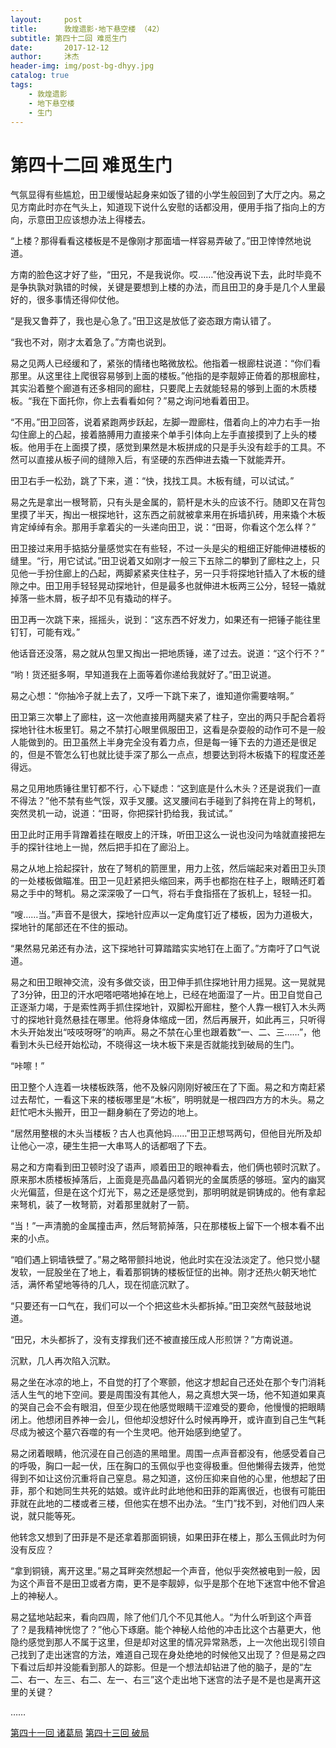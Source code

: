 ```yaml
---
layout:     post
title:      敦煌遗影·地下悬空楼 （42）
subtitle: 第四十二回 难觅生门
date:       2017-12-12
author:     沐杰
header-img: img/post-bg-dhyy.jpg
catalog: true
tags:
    - 敦煌遗影
    - 地下悬空楼
    - 生门
---
```

# 第四十二回 难觅生门

气氛显得有些尴尬，田卫缓慢站起身来如饭了错的小学生般回到了大厅之内。易之见方南此时亦在气头上，知道现下说什么安慰的话都没用，便用手指了指向上的方向，示意田卫应该想办法上得楼去。

“上楼？那得看看这楼板是不是像刚才那面墙一样容易弄破了。”田卫悻悻然地说道。

方南的脸色这才好了些，“田兄，不是我说你。哎……”他没再说下去，此时毕竟不是争执孰对孰错的时候，关键是要想到上楼的办法，而且田卫的身手是几个人里最好的，很多事情还得仰仗他。

“是我又鲁莽了，我也是心急了。”田卫这是放低了姿态跟方南认错了。

“我也不对，刚才太着急了。”方南也说到。

易之见两人已经缓和了，紧张的情绪也略微放松。他指着一根廊柱说道：“你们看那里。从这里往上爬很容易够到上面的楼板。”他指的是李靓婷正倚着的那根廊柱，其实沿着整个廊道有还多相同的廊柱，只要爬上去就能轻易的够到上面的木质楼板。“我在下面托你，你上去看看如何？”易之询问地看着田卫。

“不用。”田卫回答，说着紧跑两步跃起，左脚一蹬廊柱，借着向上的冲力右手一抬勾住廊上的凸起，接着胳膊用力直接来个单手引体向上左手直接摸到了上头的楼板。他用手在上面摸了摸，感觉到果然是木板拼成的只是手头没有趁手的工具。不然可以直接从板子间的缝隙入后，有坚硬的东西伸进去撬一下就能弄开。

田卫右手一松劲，跳了下来，道：“快，找找工具。木板有缝，可以试试。”

易之先是拿出一根弩箭，只有头是金属的，箭杆是木头的应该不行。随即又在背包里摸了半天，掏出一根探地针，这东西之前就被拿来用在拆墙扒砖，用来撬个木板肯定绰绰有余。那用手拿着尖的一头递向田卫，说：“田哥，你看这个怎么样？”

田卫接过来用手掂掂分量感觉实在有些轻，不过一头是尖的粗细正好能伸进楼板的缝里。“行，用它试试。”田卫说着又如刚才一般三下五除二的攀到了廊柱之上，只见他一手扮住廊上的凸起，两脚紧紧夹住柱子，另一只手将探地针插入了木板的缝隙之中。田卫用手轻轻晃动探地针，但是最多也就伸进木板两三公分，轻轻一撬就掉落一些木屑，板子却不见有撬动的样子。

田卫再一次跳下来，摇摇头，说到：“这东西不好发力，如果还有一把锤子能往里钉钉，可能有戏。”

他话音还没落，易之就从包里又掏出一把地质锤，递了过去。说道：“这个行不？”

“哟！货还挺多啊，早知道我在上面等着你递给我就好了。”田卫说道。

易之心想：“你抽冷子就上去了，又呼一下跳下来了，谁知道你需要啥啊。”

田卫第三次攀上了廊柱，这一次他直接用两腿夹紧了柱子，空出的两只手配合着将探地针往木板里钉。易之不禁打心眼里佩服田卫，这看是杂耍般的动作可不是一般人能做到的。田卫虽然上半身完全没有着力点，但是每一锤下去的力道还是很足的，但是不管怎么钉也就比徒手深了那么一点点，想要达到将木板撬下的程度还差得远。

易之见用地质锤往里钉都不行，心下疑虑：“这到底是什么木头？还是说我们一直不得法？”他不禁有些气馁，双手叉腰。这叉腰间右手碰到了斜挎在背上的弩机，突然灵机一动，说道：“田哥，你把探针扔给我，我试试。”

田卫此时正用手背蹭着挂在眼皮上的汗珠，听田卫这么一说也没问为啥就直接把左手的探针往地上一抛，然后把手扣在了廊沿上。

易之从地上拾起探针，放在了弩机的箭匣里，用力上弦，然后端起来对着田卫头顶的一处楼板做瞄准。田卫一见赶紧把头缩回来，两手也都抱在柱子上，眼睛还盯着易之手中的弩机。易之深深吸了一口气，将右手食指搭在了扳机上，轻轻一扣。

“嗖……当。”声音不是很大，探地针应声以一定角度钉近了楼板，因为力道极大，探地针的尾部还在不住的振动。

“果然易兄弟还有办法，这下探地针可算踏踏实实地钉在上面了。”方南吁了口气说道。

易之和田卫眼神交流，没有多做交谈，田卫伸手抓住探地针用力摇晃。这一晃就晃了3分钟，田卫的汗水吧嗒吧嗒地掉在地上，已经在地面湿了一片。田卫自觉自己正逐渐力竭，于是索性两手抓住探地针，双脚松开廊柱，整个人靠一根钉入木头两寸的探地针竟然悬挂在哪里。他将身体缩成一团，然后再展开，如此再三，只听得木头开始发出“吱吱呀呀”的响声。易之不禁在心里也跟着数“一、二、三……”，他看到木头已经开始松动，不晓得这一块木板下来是否就能找到破局的生门。

“咔嚓！”

田卫整个人连着一块楼板跌落，他不及躲闪刚刚好被压在了下面。易之和方南赶紧过去帮忙，一看这下来的楼板哪里是“木板”，明明就是一根四四方方的木头。易之赶忙吧木头搬开，田卫一翻身躺在了旁边的地上。

“居然用整根的木头当楼板？古人也真他妈……”田卫正想骂两句，但他目光所及却让他心一凉，硬生生把一大串骂人的话都咽了下去。

易之和方南看到田卫顿时没了语声，顺着田卫的眼神看去，他们俩也顿时沉默了。原来那木质楼板掉落后，上面竟是亮晶晶闪着铜光的金属质感的够班。室内的幽冥火光偏蓝，但是在这个灯光下，易之还是感觉到，那明明就是铜铸成的。他有拿起来弩机，装了一枚弩箭，对着那里就射了一箭。

“当！”一声清脆的金属撞击声，然后弩箭掉落，只在那楼板上留下一个根本看不出来的小点。

“咱们遇上铜墙铁壁了。”易之略带颤抖地说，他此时实在没法淡定了。他只觉小腿发软，一屁股坐在了地上，看着那铜铸的楼板怔怔的出神。刚才还热火朝天地忙活，满怀希望地等待的几人，现在彻底沉默了。

“只要还有一口气在，我们可以一个个把这些木头都拆掉。”田卫突然气鼓鼓地说道。

“田兄，木头都拆了，没有支撑我们还不被直接压成人形煎饼？”方南说道。

沉默，几人再次陷入沉默。 

易之坐在冰凉的地上，不自觉的打了个寒颤，他这才想起自己还处在那个专门消耗活人生气的地下空间。要是周围没有其他人，易之真想大哭一场，他不知道如果真的哭自己会不会有眼泪，但至少现在他感觉眼睛干涩难受的要命，他慢慢的把眼睛闭上。他想闭目养神一会儿，但他却没想好什么时候再睁开，或许直到自己生气耗尽成为被这个墓穴吞噬的有一个生灵吧。他开始感到绝望了。

易之闭着眼睛，他沉浸在自己创造的黑暗里。周围一点声音都没有，他感受着自己的呼吸，胸口一起一伏，压在胸口的玉佩似乎也变得极重。但他懒得去拨弄，他觉得到不如让这份沉重将自己窒息。易之知道，这份压抑来自他的心里，他想起了田菲，那个和她同生共死的姑娘。或许此时此地他和田菲的距离很近，也很有可能田菲就在此地的二楼或者三楼，但他实在想不出办法。“生门”找不到，对他们四人来说，就只能等死。

他转念又想到了田菲是不是还拿着那面铜镜，如果田菲在楼上，那么玉佩此时为何没有反应？

“拿到铜镜，离开这里。”易之耳畔突然想起一个声音，他似乎突然被电到一般，因为这个声音不是田卫或者方南，更不是李靓婷，似乎是那个在地下迷宫中他不曾追上的神秘人。

易之猛地站起来，看向四周，除了他们几个不见其他人。“为什么听到这个声音了？是我精神恍惚了？”他心下琢磨。能个神秘人给他的冲击比这个古墓更大，他隐约感觉到那人不属于这里，但是却对这里的情况异常熟悉，上一次他出现引领自己找到了走出迷宫的方法，难道自己现在身处绝地的时候他又出现了？但是易之四下看过后却并没能看到那人的踪影。但是一个想法却钻进了他的脑子，是的“左二、右一、左三、右二、左一、右三”这个走出地下迷宫的法子是不是也是离开这里的关键？

……

[第四十一回 诸葛局](http://www.jianshu.com/p/f6044cba7eca)
[第四十三回 破局](http://www.jianshu.com/p/a092b96b495d)
